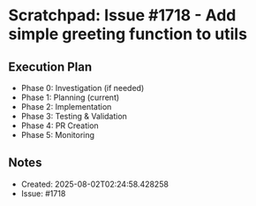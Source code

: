 # Scratchpad: Issue #1718 - Add simple greeting function to utils

## Execution Plan
- Phase 0: Investigation (if needed)
- Phase 1: Planning (current)
- Phase 2: Implementation
- Phase 3: Testing & Validation
- Phase 4: PR Creation
- Phase 5: Monitoring

## Notes
- Created: 2025-08-02T02:24:58.428258
- Issue: #1718
